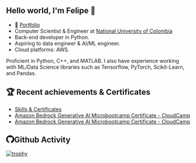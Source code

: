 ## Hello world, I'm Felipe 👋

- 💼 [Portfolio](https://aztechnologies.web.app/)
- Computer Scientist & Engineer at [National University of Colombia](https://unal.edu.co/)
- Back-end developer in Python. 
- Aspiring to data engineer & AI/ML engineer.
- Cloud platforms: AWS.

Proficient in Python, C++, and MATLAB. I also have experience working with ML/Data Science libraries such as Tensorflow, PyTorch, Scikit-Learn, and Pandas. 

## 🏆 Recent achievements & Certificates

- [Skills & Certificates](https://www.credly.com/users/felipe-jimenez-ai/skills)
- [Amazon Bedrock Generative AI Microbootcamp Certificate - CloudCamp](https://verify.cloudcamp.la/certificate/1trxpmawplvrssm4gl4j9/)
- [Amazon Bedrock Generative AI Microbootcamp Certificate - CloudCamp](https://verify.cloudcamp.la/certificate/1trxpmawplvrssm4gl4j9/)

## <img align="left" alt="codeSTACKr.com" width="22px" src="assets/icons/github.svg" />Github Activity

[![trophy](https://github-profile-trophy.vercel.app/?username=felipe-jimenez-ai)](https://github.com/ryo-ma/github-profile-trophy)
